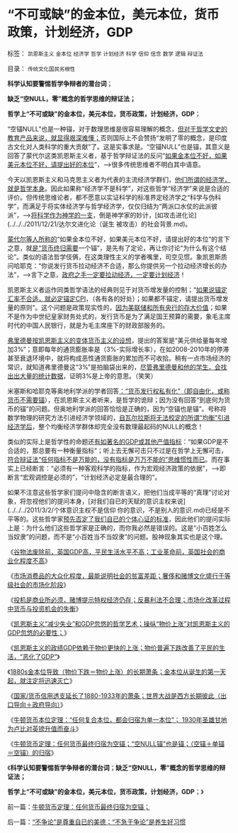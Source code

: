 # “不可或缺”的金本位，美元本位，货币政策，计划经济，GDP

标签： `凯恩斯主义` `金本位` `经济学` `哲学` `计划经济` `科学` `信仰` `信念` `数学` `逻辑` `辩证法` 

目录： `传统文化国民劣根性`

**科学认知要警惕哲学争辩者的潜台词**；

**缺乏“空NULL，零”概念的哲学思维的辩证法；**

**哲学上“不可或缺”的金本位，美元本位，货币政策，计划经济，GDP**；



“空锚NULL”也是一种锚，对于数理思维是很容易理解的概念，[但对于哲学文史的教育产品来说，就显得艰深难懂；](../../../2010/6/24/中国哲学家泛滥成灾的原因.md)否则国际上不会赞扬“发明了零的概念，是印度古文化对人类科学的重大贡献”了。这是实事求是。“空锚NULL”也是锚，其意义是回答了蒙代尔这类凯恩斯主义者，基于哲学辩证法的反问“[如果金本位不好，如果美元本位不好，请提出好的本位](../../../2011/11/30/平价购买力的货币“稳定”：汇率稳定则通货膨胀.md)”，——>很多传统思维者不明白其中语意。

今天以凯恩斯主义和马克思主义者为代表的主流经济学群们，[他们所谓的经济学，就是哲学本身](../../../2009/9/9/经济学，政治中的经济学和“政治经济学”.md)。因此如果称“经济学不是科学”，对这些哲学“经济学”来说是合适的评价。但传统思维论者，都不愿意以实证科学的标准界定经济学之“科学与伪科学”，而满足于将实体经济学与哲学经济学，仅仅归结为“两派口水仗的此派彼派”，——>[将科学作为神学的一支](../../../2009/11/27/科学不是哲学，不缺哲学理论的中国缺什么？.md)，倒是神学家的妙计，[如攻击进化论](../../../2011/12/21/达尔文进化论（诞生 被攻击）的社会背景.md)。

[蒙代尔等人所称的](../../../2010/11/29/欧元含金量的不足和蒙代尔的“妙计”；.md)“如果金本位不好，如果美元本位不好，请提出好的本位”的言下之意，就[是“货币终归需要](../../../2011/12/7/法定货币不允许有任何锚！人民币降值无助出口企业.md)一个锚”，是先有了定论，再让你讨论“为什么有这个结论”。类似的语法哲学伎俩，在这类理性主义的学者嘴里，司空见惯。象凯恩斯质问哈耶克：“你说发行货币拉动经济不合适，那么你提供另一个拉动经济增长的办法”，——>言下之意，[政府之手一定要拉动经济，一定要计划经济](../../../2011/3/19/马克思主义计划经济的科学的数字化.md)！

凯恩斯主义者运作同类哲学语法的经典则见于对货币增发量的控制；“[如果说锚定汇率不合适，就必定锚定CPI](../../../2011/11/30/平价购买力的黄金，外汇，汇率和通货膨胀.md)，（各有各的好处）；如果都不锚定，请提出货币增发量的原则”。这个问题是政策现实性的，[因为美联储和所有央行的存大价值](../../../2011/8/12/美联储QE-n都无关紧要.md)；如果不是作为中世纪皇家财务处式的，发行货币是为了满足国王预算的需要，象毛主席时代的中国人民银行，就是为毛主席座下的财政部服务的。

[弗里德曼按凯恩斯主义的变体货币主义的设想](../../../2010/12/30/货币就是税收；货币发行私有化；.md)，提出的答案是“美元供给量每年增加3%”；意即每年的通货膨胀率是（3%-实际增长率），在如2008-2010年的停滞甚至衰退环境中，就将构成恶性通货膨胀的累加而不可收拾。稍有一点市场经济的常识，就知道弗里德曼这“3%”是拍脑袋出来的，[尽管弗里德曼和他的学生，会找出出大量的统计数据](../../../2010/12/30/货币主义导致恶性通货膨胀和大萧条.md)，证明3%是上帝的意思。（笑笑）

米塞斯和哈耶克等奥地利学派的学者回答[：“货币发行权私有化”（即自由化，或称货币不需要锚](../../../2011/8/23/司空见惯的私人发行货币.md)），在凯恩斯主义者听来，是哲学的诡辩；因为没有回答“到底何为货币的锚”的问题。但奥地利学派的回答恰恰是正确的，因为“空锚也是锚”。号称将数学物理的研究方法引进经济学领域的，[自瓦尔拉斯将无法校定的所谓“均衡”引进经济学后](../../../2011/2/12/瓦尔拉斯和门格尔的边际概念完全相反.md)，整个均衡经济学群体却完全没有数理最起码的NULL的概念！

类似的实际上是哲学性的命题还[有如著名的GDP或其他产值指标](../../../2011/12/24/凯恩斯主义经济增长，减少失业，GDP和物价上涨的数学玄妙.md)：“如果GDP是不合适的，那总要有一种衡量指标”；听上去无懈可击只不过是在哲学上无懈可击，[符合辩证法“任何指标不是万能的，没有指标是万万不能的”思维惯性而已](../../../2011/3/1/物极必反规律和辩证法.md)。而在事实上已经断言：“必须有一种客观科学的指标，作为宏观经济政策的依据”，——>即断言“宏观调控是必须的”，“计划经济必定是最合理的”。

如果不注意这些哲学家们提问中隐含的断言语义，把他们当成平等的“真理”讨论对象，将忽视他们的提问本身，[对我们自已的天赋的意识主权来说](../../../2011/3/2/个体意识主权不是信仰 你的意识，不是别人的意识.md)已经是不平等的。这些哲学家[预先否定了我们自已的个体心证的标准](../../../2010/6/22/你的实证不是我的实证;实证主义也是理性主义.md)，因此他们的提问实际上是：为什么他们这些哲学家是正确的，而你我必然是错误的。这是“小百姓怎么当奴隶”的问题，而不是“小百姓当不当奴隶”的问题。股神现象其实也是这个理。

《[谷物法废除前，英国GDP高，平民生活水平不高；工业革命前，英国社会的商业化程度不高](../../../2011/12/23/工业革命前英国的内需市场比清朝落后.md)》

《[市场消费品的大众化程度，最能说明社会的贫富差距；奢侈和赌博文化盛行于等级社会的市场化阶段](../../../2011/12/24/英国的奢侈和赌博，贫富差距的真实标志是消费品.md)》

《[投机是商业所必须，赌博提示特权经济仍存；反暴利法不合理；市场化改革过程中货币与投资机会的失衡](../../../2011/12/24/投机是商业所必须，赌博提示特权经济仍存；.md)》

《[凯恩斯主义“减少失业”和GDP忽悠的哲学艺术；操纵“物价上涨”对凯恩斯主义的GDP忽悠的必要性；](../../../2011/12/24/凯恩斯主义经济增长，减少失业，GDP和物价上涨的数学玄妙.md)》

《[凯恩斯主义的政绩GDP依赖于物价更快的上涨；物价普遍下跌改善了平民的生活，“恶化了GDP”](../../../2011/12/24/凯恩斯主义的GDP依赖于物价更快的上涨.md)》

《[1880s金本位导致（物价下跌＝物价上涨）的长期萧条；金本位从诞生的第一天起，就注定将迅速灭亡](../../../2011/12/25/1880s金本位导致（物价下跌＝物价上涨）的长期萧条.md)》

《[国家/货币信用透支延长了1880-1933年的萧条；世界大战是西方长期彼此（出口导向＋政府导向）](../../../2011/12/25/金本位导致1880-1933年的萧条和两次世界大战的关联.md)》

《[牛顿货币本位定理：“任何复合本位，都会归宿为单一本位”；
1930年圣雄甘地为卢比对英镑升值而奋斗](../../../2011/12/25/牛顿货币本位定理.md)》

《[牛顿货币定理：任何货币最终归宿为空锚；“空NULL锚”也是锚；（空锚＋单锚＝空锚）的归宿](../../../2011/12/25/牛顿货币定理：任何货币最终归宿为空锚；.md)》

《**科学认知要警惕哲学争辩者的潜台词**；**缺乏“空NULL，零”概念的哲学思维的辩证法；**

**哲学上“不可或缺”的金本位，美元本位，货币政策，计划经济，GDP**；》

前一篇：[牛顿货币定理：任何货币最终归宿为空锚；](../../../2011/12/25/牛顿货币定理：任何货币最终归宿为空锚；.md)

后一篇：[“不争论”是尊重自已的美德；“不急于争论”是养生好习惯](../../../2011/12/26/“不争论”是尊重自已的美德；“不急于争论”是养生好习惯.md)